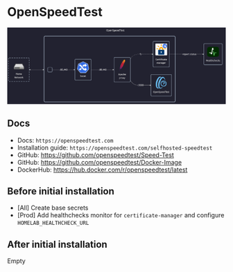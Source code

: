 # OpenSpeedTest

![diagram](../../docs/diagrams/out/apps/openspeedtest.png)

## Docs

- Docs: `https://openspeedtest.com` <!-- website down -->
- Installation guide: `https://openspeedtest.com/selfhosted-speedtest` <!-- website down -->
- GitHub: <https://github.com/openspeedtest/Speed-Test>
- GitHub: <https://github.com/openspeedtest/Docker-Image>
- DockerHub: <https://hub.docker.com/r/openspeedtest/latest>

## Before initial installation

- \[All\] Create base secrets
- \[Prod\] Add healthchecks monitor for `certificate-manager` and configure `HOMELAB_HEALTHCHECK_URL`

## After initial installation

Empty
